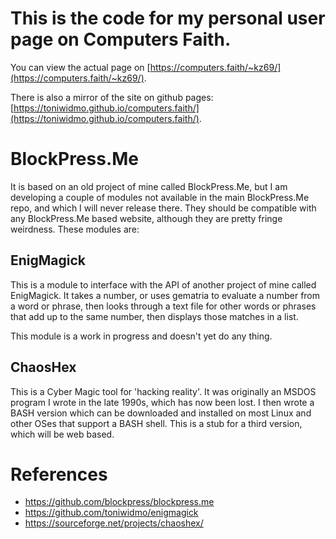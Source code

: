 # This is the code for my personal user page on Computers Faith.

You can view the actual page on [https://computers.faith/~kz69/](https://computers.faith/~kz69/).

There is also a mirror of the site on github pages: [https://toniwidmo.github.io/computers.faith/](https://toniwidmo.github.io/computers.faith/).

# BlockPress.Me
It is based on an old project of mine called BlockPress.Me, but I am developing a couple of
modules not available in the main BlockPress.Me repo, and which I will never release there.
They should be compatible with any BlockPress.Me based website, although they are pretty
fringe weirdness. These modules are:

## EnigMagick
This is a module to interface with the API of another project of mine called EnigMagick.
It takes a number, or uses gematria to evaluate a number from a word or phrase, then
looks through a text file for other words or phrases that add up to the same number, then
displays those matches in a list.

This module is a work in progress and doesn't yet do any thing.

## ChaosHex
This is a Cyber Magic tool for 'hacking reality'. It was originally an MSDOS program
I wrote in the late 1990s, which has now been lost. I then wrote a BASH version which
can be downloaded and installed on most Linux and other OSes that support a BASH shell.
This is a stub for a third version, which will be web based. 

# References
* https://github.com/blockpress/blockpress.me
* https://github.com/toniwidmo/enigmagick
* https://sourceforge.net/projects/chaoshex/
